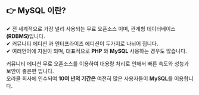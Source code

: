 ## 👉 MySQL 이란? 
✔ 전 세계적으로 가장 널리 사용되는 무료 오픈소스 이며, 관계형 데이터베이스<strong>(RDBMS)</strong>입니다.</br>
✔ 커뮤니티 에디션 과 엔터프라이즈 에디션이 두가지로 나뉘어 집니다.</br>
✔ 여러언어에 지원이 되며, 대표적으로 <strong>PHP</strong> 와 <strong>MySQL</strong> 사용하는 경우도 많습니다.</br>

커뮤니티 에디션 무료 오픈소스를 이용하여 대용량 처리로 인해서 빠른 속도와 성능과 보안이 좋은편 입니다. </br>
오라클 회사에 인수되여 <strong>10여 년의 기간은</strong> 여전히 많은 사용자들이 <strong>MySQL</strong>를 이용합니다. 
